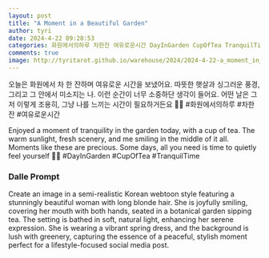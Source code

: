 ```yaml
---
layout: post
title: "A Moment in a Beautiful Garden"
author: tyri
date: 2024-4-22 09:28:53
categories: 화원에서의하루 차한잔 여유로운시간 DayInGarden CupOfTea TranquilTime
comments: true
image: http://tyritarot.github.io/warehouse/2024/2024-4-22-a_moment_in_a_beautiful_garden_title.jpeg
---
```


오늘은 화원에서 차 한 잔하며 여유로운 시간을 보냈어요. 따뜻한 햇살과 싱그러운 풍경, 그리고 그 안에서 미소지는 나. 이런 순간이 너무 소중하단 생각이 들어요. 어떤 날은 그저 이렇게 조용히, 그냥 나를 느끼는 시간이 필요하거든요 🍵🌿 #화원에서의하루 #차한잔 #여유로운시간

Enjoyed a moment of tranquility in the garden today, with a cup of tea. The warm sunlight, fresh scenery, and me smiling in the middle of it all. Moments like these are precious. Some days, all you need is time to quietly feel yourself 🍵🌿 #DayInGarden #CupOfTea #TranquilTime

### Dalle Prompt

Create an image in a semi-realistic Korean webtoon style featuring a stunningly beautiful woman with long blonde hair. She is joyfully smiling, covering her mouth with both hands, seated in a botanical garden sipping tea. The setting is bathed in soft, natural light, enhancing her serene expression. She is wearing a vibrant spring dress, and the background is lush with greenery, capturing the essence of a peaceful, stylish moment perfect for a lifestyle-focused social media post.
